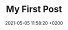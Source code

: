 ---
layout: post
title:  "My First Post"
date:   2021-05-05 11:58:20 +0200
categories: jekyll update
direction: RTL
---